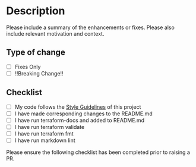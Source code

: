 # Description

Please include a summary of the enhancements or fixes. Please also include relevant motivation and context.

## Type of change

- [ ] Fixes Only
- [ ] !!Breaking Change!!

## Checklist

- [ ] My code follows the [Style Guidelines](https://git.health.nsw.gov.au/ehnsw-terraform/roadmap/blob/master/.github/STYLEGUIDE.md) of this project
- [ ] I have made corresponding changes to the README.md
- [ ] I have run terraform-docs and added to README.md
- [ ] I have run terraform validate
- [ ] I have run terraform fmt
- [ ] I have run markdown lint

Please ensure the following checklist has been completed prior to raising a PR.
